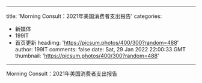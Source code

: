 
---
title: 'Morning Consult：2021年美国消费者支出报告'
categories: 
 - 新媒体
 - 199IT
 - 首页更新
headimg: 'https://picsum.photos/400/300?random=488'
author: 199IT
comments: false
date: Sat, 29 Jan 2022 22:00:33 GMT
thumbnail: 'https://picsum.photos/400/300?random=488'
---

<div>   
Morning Consult：2021年美国消费者支出报告  
</div>
            